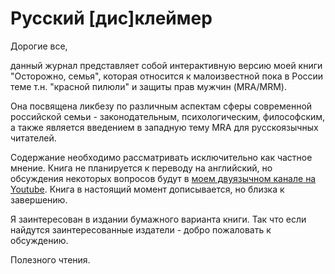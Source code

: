 # Русский [дис]клеймер

Дорогие все,

данный журнал представляет собой интерактивную версию моей книги "Осторожно, семья",
которая относится к малоизвестной пока в России теме т.н. "красной пилюли" и защиты прав мужчин (MRA/MRM).

Она посвящена ликбезу по различным аспектам сферы современной российской семьи - законодательным, психологическим, философским, а также является введением в западную тему MRA для русскоязычных читателей.

Содержание необходимо рассматривать исключительно как частное мнение.
Книга не планируется к переводу на английский, но обсуждения некоторых вопросов будут в [моем двуязычном канале на Youtube](http://www.youtube.com/channel/UCiM_AyzjGAToMCMkWAauZVg). Книга в настоящий момент дописывается, но близка к завершению.

Я заинтересован в издании бумажного варианта книги. Так что если найдутся заинтересованные издатели - добро пожаловать к обсуждению.

Полезного чтения.